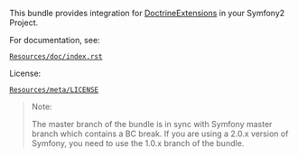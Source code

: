 This bundle provides integration for
[DoctrineExtensions](http://github.com/l3pp4rd/DoctrineExtensions) in
your Symfony2 Project.

For documentation, see:

[`Resources/doc/index.rst`](https://github.com/stof/StofDoctrineExtensionsBundle/blob/master/Resources/doc/index.rst)

License:

[`Resources/meta/LICENSE`](https://github.com/stof/StofDoctrineExtensionsBundle/blob/master/Resources/meta/LICENSE)


> Note:
>
> The master branch of the bundle is in sync with Symfony master branch which
> contains a BC break. If you are using a 2.0.x version of Symfony, you need
> to use the 1.0.x branch of the bundle.